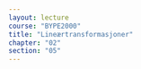 ```yaml
---
layout: lecture
course: "BYPE2000"
title: "Lineærtransformasjoner"
chapter: "02"
section: "05"
---
```

